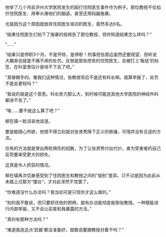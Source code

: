 他举了几个月前济州大学医院发生的殴打住院医生事件作为例子。那位教授不仅掐拧住院医生、用拳头捶他们的脑袋，甚至还用钝器施暴。

光是因为这个原因就放弃住院医生培训的医生，竟然多达6名。

“结果住院医生们拍下了施暴的视频告了那位教授，但你知道结果怎么样吗？”

“……”

“结果只是停职3个月。不是开除，是停职！刑事控告那边虽然还要观望，但听说大概率也就是不痛不痒的处罚。反倒是那些控告的住院医生，会被打上‘叛徒’的标签，在科室里估计是待不下去了吧。”

“真够棘手的。像我们这种情况，张教授背后不是还有科长嘛。就算举报了，处罚不是会更轻吗？”

“我说的就是这个意思。科长势力那么大，到时候可能连其他大学医院的神经外科都进不去了。”

“唉……要不就这么算了吧？”

柳在镇一脸沮丧地说道。

要是能随心所欲，他恨不得立刻就对张贤秀降下正义的铁锤，可惜并没有合适的方法。

仅有的方法就是使出两败俱伤的招数，为了让张贤秀付出代价，身为受害者的自己反而要承受更大的损失。

这真是令人抓狂的情况。

柳在镇再次切身感受到了住院医生和教授之间的“级别”差异。只不过是因为此前从未踏上过那方“擂台”，才对此浑然不觉罢了。

“你难道没什么办法吗？我当初可是只信你才这么做的。”

“别的我不敢说，但只要抓住他的把柄，就有办法能彻底扳倒张教授。一种既能进行内部举报，又不会让前辈和我暴露的方法。”

“真的有那种方法吗？”

“难道我连这点‘武器’都没准备好，就敢说要跟教授对着干吗？”